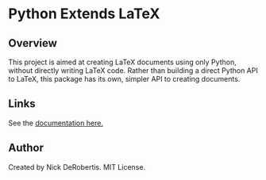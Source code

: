 # Python Extends LaTeX

## Overview

This project is aimed at creating LaTeX documents using only Python,
without directly writing LaTeX code. Rather
than building a direct Python API to LaTeX, this package has its own,
simpler API to creating documents.

## Links

See the
[documentation here.](
https://nickderobertis.github.io/py-ex-latex/
)

## Author

Created by Nick DeRobertis. MIT License.